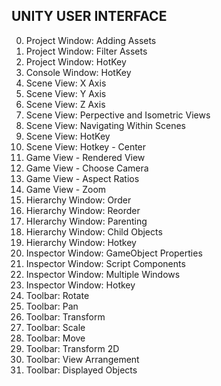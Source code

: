 ## UNITY USER INTERFACE 

0. Project Window: Adding Assets
1. Project Window: Filter Assets
2. Project Window: HotKey
3. Console Window: HotKey
4. Scene View: X Axis
5. Scene View: Y Axis
6. Scene View: Z Axis
7. Scene View: Perpective and Isometric Views
8. Scene View: Navigating Within Scenes
9. Scene View: HotKey
10. Scene View: Hotkey - Center
11. Game View - Rendered View
12. Game View - Choose Camera
13. Game View - Aspect Ratios
14. Game View - Zoom
15. Hierarchy Window: Order
16. Hierarchy Window: Reorder
17. HIerarchy Window: Parenting
18. Hierarchy Window: Child Objects
19. Hierarchy Window: Hotkey
20. Inspector Window: GameObject Properties
21. Inspector Window: Script Components
22. Inspector Window: Multiple Windows
23. Inspector Window: Hotkey
24. Toolbar: Rotate
25. Toolbar: Pan
26. Toolbar: Transform
27. Toolbar: Scale
28. Toolbar: Move
29. Toolbar: Transform 2D
30. Toolbar: View Arrangement
31. Toolbar: Displayed Objects

